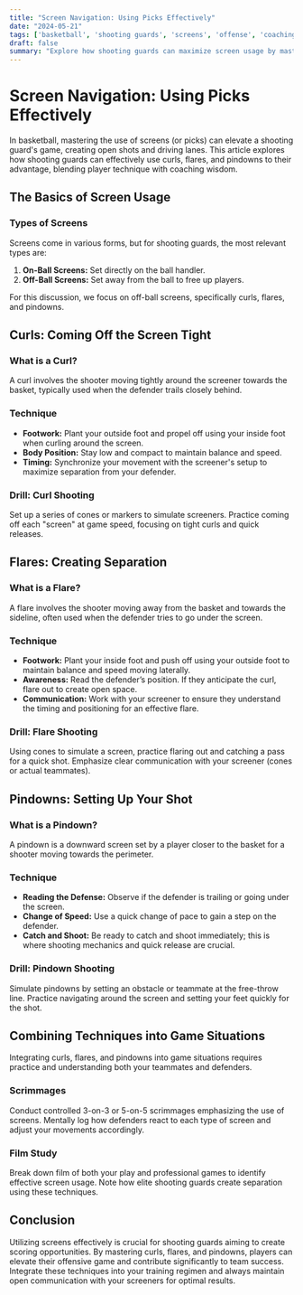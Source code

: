 ```yaml
---
title: "Screen Navigation: Using Picks Effectively"
date: "2024-05-21"
tags: ['basketball', 'shooting guards', 'screens', 'offense', 'coaching']
draft: false
summary: "Explore how shooting guards can maximize screen usage by mastering techniques such as curls, flares, and pindowns to elevate their game."
---
```


# Screen Navigation: Using Picks Effectively

In basketball, mastering the use of screens (or picks) can elevate a shooting guard's game, creating open shots and driving lanes. This article explores how shooting guards can effectively use curls, flares, and pindowns to their advantage, blending player technique with coaching wisdom.

## The Basics of Screen Usage

### Types of Screens
Screens come in various forms, but for shooting guards, the most relevant types are:

1. **On-Ball Screens:** Set directly on the ball handler.
2. **Off-Ball Screens:** Set away from the ball to free up players.

For this discussion, we focus on off-ball screens, specifically curls, flares, and pindowns.

## Curls: Coming Off the Screen Tight

### What is a Curl?
A curl involves the shooter moving tightly around the screener towards the basket, typically used when the defender trails closely behind.

### Technique
- **Footwork:** Plant your outside foot and propel off using your inside foot when curling around the screen.
- **Body Position:** Stay low and compact to maintain balance and speed.
- **Timing:** Synchronize your movement with the screener's setup to maximize separation from your defender.

### Drill: Curl Shooting
Set up a series of cones or markers to simulate screeners. Practice coming off each "screen" at game speed, focusing on tight curls and quick releases.

## Flares: Creating Separation

### What is a Flare?
A flare involves the shooter moving away from the basket and towards the sideline, often used when the defender tries to go under the screen.

### Technique
- **Footwork:** Plant your inside foot and push off using your outside foot to maintain balance and speed moving laterally.
- **Awareness:** Read the defender’s position. If they anticipate the curl, flare out to create open space.
- **Communication:** Work with your screener to ensure they understand the timing and positioning for an effective flare.

### Drill: Flare Shooting
Using cones to simulate a screen, practice flaring out and catching a pass for a quick shot. Emphasize clear communication with your screener (cones or actual teammates).

## Pindowns: Setting Up Your Shot

### What is a Pindown?
A pindown is a downward screen set by a player closer to the basket for a shooter moving towards the perimeter.

### Technique
- **Reading the Defense:** Observe if the defender is trailing or going under the screen.
- **Change of Speed:** Use a quick change of pace to gain a step on the defender.
- **Catch and Shoot:** Be ready to catch and shoot immediately; this is where shooting mechanics and quick release are crucial.

### Drill: Pindown Shooting
Simulate pindowns by setting an obstacle or teammate at the free-throw line. Practice navigating around the screen and setting your feet quickly for the shot.

## Combining Techniques into Game Situations

Integrating curls, flares, and pindowns into game situations requires practice and understanding both your teammates and defenders.

### Scrimmages
Conduct controlled 3-on-3 or 5-on-5 scrimmages emphasizing the use of screens. Mentally log how defenders react to each type of screen and adjust your movements accordingly.

### Film Study
Break down film of both your play and professional games to identify effective screen usage. Note how elite shooting guards create separation using these techniques.

## Conclusion

Utilizing screens effectively is crucial for shooting guards aiming to create scoring opportunities. By mastering curls, flares, and pindowns, players can elevate their offensive game and contribute significantly to team success. Integrate these techniques into your training regimen and always maintain open communication with your screeners for optimal results.